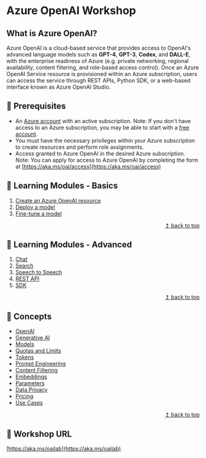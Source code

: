 # Azure OpenAI Workshop

## What is Azure OpenAI?

Azure OpenAI is a cloud-based service that provides access to OpenAI's advanced language models such as **GPT-4**, **GPT-3**, **Codex**, and **DALL-E**, with the enterprise readiness of Azure (e.g. private networking, regional availability, content filtering, and role-based access control). Once an Azure OpenAI Service resource is provisioned within an Azure subscription, users can access the service through REST APIs, Python SDK, or a web-based interface known as Azure OpenAI Studio.

## :thinking: Prerequisites

* An [Azure account](https://azure.microsoft.com/free/) with an active subscription. Note: If you don't have access to an Azure subscription, you may be able to start with a [free account](https://www.azure.com/free).
* You must have the necessary privileges within your Azure subscription to create resources and  perform role assignments.
* Access granted to Azure OpenAI in the desired Azure subscription. Note: You can apply for access to Azure OpenAI by completing the form at [https://aka.ms/oai/access](https://aka.ms/oai/access)

## :test_tube: Learning Modules - Basics

1. [Create an Azure OpenAI resource](./modules/module01.md)
1. [Deploy a model](./modules/module00.md)
1. [Fine-tune a model](./modules/module00.md)

<div align="right"><a href="#readme">↥ back to top</a></div>

## :test_tube: Learning Modules - Advanced

1. [Chat](./modules/module00.md)
1. [Search](./modules/module00.md)
1. [Speech to Speech](./modules/module00.md)
1. [REST API](./modules/module00.md)
1. [SDK](./modules/module00.md)

<div align="right"><a href="#readme">↥ back to top</a></div>

## :book: Concepts

* [OpenAI](./concepts/concept01.md)
* [Generative AI](./concepts/concept01.md)
* [Models](./concepts/concept01.md)
* [Quotas and Limits](./concepts/concept01.md)
* [Tokens](./concepts/concept01.md)
* [Prompt Engineering](./concepts/concept01.md)
* [Content Filtering](./concepts/concept01.md)
* [Embeddings](./concepts/concept01.md)
* [Parameters](./concepts/concept01.md)
* [Data Privacy](./concepts/concept01.md)
* [Pricing](./concepts/concept01.md)
* [Use Cases](./concepts/concept01.md)

<div align="right"><a href="#readme">↥ back to top</a></div>

## :link: Workshop URL

[https://aka.ms/oailab](https://aka.ms/oailab)